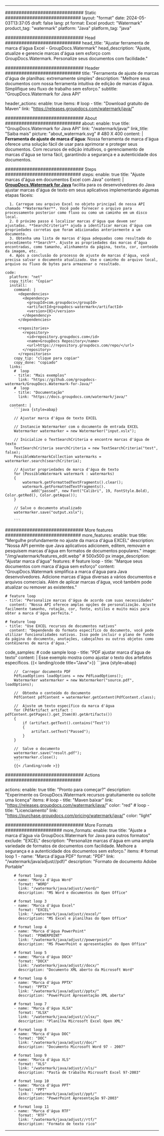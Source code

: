 
---
############################# Static ############################
layout: "format"
date:  2024-05-03T13:37:05
draft: false
lang: pt
format: Excel
product: "Watermark"
product_tag: "watermark"
platform: "Java"
platform_tag: "java"

############################# Head ############################
head_title: "Ajustar ferramenta de marca d'água Excel - GroupDocs.Watermark"
head_description: "Ajuste, atualize e gerencie marcas d'água sem esforço com GroupDocs.Watermark. Personalize seus documentos com facilidade."

############################# Header ############################
title: "Ferramenta de ajuste de marcas d'água de planilhas: extremamente simples" 
description: "Melhore seus documentos com nossa ferramenta intuitiva de edição de marcas d'água. Simplifique seu fluxo de trabalho sem esforço."
subtitle: "GroupDocs.Watermark for Java API" 

header_actions:
  enable: true
  items:
    #  loop
    - title: "Download gratuito de Maven"
      link: "https://releases.groupdocs.com/watermark/java/"
      
############################# About ############################
about:
    enable: true
    title: "GroupDocs.Watermark for Java API"
    link: "/watermark/java/"
    link_title: "Saiba mais"
    picture: "about_watermark.svg" # 480 X 400
    content: |
       **Ferramenta de ajuste de marca d'água**: Nossa ferramenta de marca d'água oferece uma solução fácil de usar para aprimorar e proteger seus documentos. Com recursos de edição intuitivos, o gerenciamento de marcas d'água se torna fácil, garantindo a segurança e a autenticidade dos documentos.

############################# Steps ############################
steps:
    enable: true
    title: "Ajuste marcas d'água em documentos Excel com Java"
    content: |
      **[GroupDocs.Watermark for Java](https://products.groupdocs.com/watermark/java/)** facilita para os desenvolvedores do Java ajustar marcas d'água de texto em seus aplicativos implementando algumas etapas fáceis:
      
      1. Carregue seu arquivo Excel no objeto principal de nossa API chamado **Watermarker**. Você pode fornecer o arquivo para processamento posterior como fluxo ou como um caminho em um disco local.
      2. O próximo passo é localizar marcas d'água que devem ser ajustadas. **SearchCriteria** ajuda a identificar marcas d'água com propriedades corretas que foram adicionadas anteriormente a um documento.
      3. Obtenha uma lista de marcas d'água adequadas como resultado do procedimento **Search**. Ajuste as propriedades das marcas d’água encontradas, como tamanho, alinhamento da página, texto, cor, conteúdo da imagem, etc.
      4. Após a conclusão do processo de ajuste de marcas d'água, você precisa salvar o documento atualizado. Use o caminho do arquivo local, arquivo ou fluxo de bytes para armazenar o resultado.
   
    code:
      platform: "net"
      copy_title: "Copiar"
      install:
        command: |
          <dependencies>
            <dependency>
              <groupId>com.groupdocs</groupId>
              <artifactId>groupdocs-watermark</artifactId>
              <version>{0}</version>
            </dependency>
          </dependencies>

          <repositories>
            <repository>
              <id>repository.groupdocs.com</id>
              <name>GroupDocs Repository</name>
              <url>https://repository.groupdocs.com/repo/</url>
            </repository>
          </repositories>
        copy_tip: "clique para copiar"
        copy_done: "copiado"
      links:
        #  loop
        - title: "Mais exemplos"
          link: "https://github.com/groupdocs-watermark/GroupDocs.Watermark-for-Java/"
        #  loop
        - title: "Documentação"
          link: "https://docs.groupdocs.com/watermark/java/"
          
      content: |
        ```java {style=abap}

        // Ajustar marca d'água de texto EXCEL

        // Instancie Watermarker com o documento de entrada EXCEL
        Watermarker watermarker = new Watermarker("input.xslx");

        // Inicialize o TextSearchCriteria e encontre marcas d'água de texto
        TextSearchCriteria searchCriteria = new TextSearchCriteria("test", false);
        PossibleWatermarkCollection watermarks = watermarker.search(searchCriteria);
        
        // Ajustar propriedades de marca d'água de texto
        for (PossibleWatermark watermark : watermarks)
        {
            watermark.getFormattedTextFragments().clear();
            watermark.getFormattedTextFragments().
                add("passed", new Font("Calibri", 19, FontStyle.Bold), Color.getRed(), Color.getAqua());
        }

        // Salve o documento atualizado
        watermarker.save("output.xslx");
        
        ```            
        
############################# More features ############################
more_features:
  enable: true
  title: "Mergulhe profundamente no ajuste da marca d'água EXCEL"
  description: "Nossa API permite que Java aplicativos adicionem, editem, removam e pesquisem marcas d'água em formatos de documentos populares."
  image: "/img/watermark/features_edit.webp" # 500x500 px
  image_description: "Ajustar marca d'água"
  features:
    # feature loop
    - title: "Marque seus documentos com marca d'água sem esforço"
      content: "GroupDocs.Watermark simplifica a marca d'água para Java desenvolvedores. Adicione marcas d'água diversas a vários documentos e arquivos comerciais. Além de aplicar marcas d'água, você também pode atualizar ou remover as existentes."

    # feature loop
    - title: "Personalize marcas d'água de acordo com suas necessidades"
      content: "Nossa API oferece amplas opções de personalização. Ajuste facilmente tamanho, rotação, cor, fonte, estilos e muito mais para obter a marca d'água perfeita."

    # feature loop
    - title: "Use EXCEL recursos de documentos nativos"
      content: "Dependendo do formato específico do documento, você pode utilizar funcionalidades nativas. Isso pode incluir o plano de fundo da página do documento, anotações, cabeçalhos ou outros objetos como contêineres de marca d'água."
      
  code_samples:
    # code sample loop
    - title: "PDF ajustar marca d'água de texto"
      content: |
        Esse exemplo mostra como ajustar o texto dos artefatos específicos.
        {{< landing/code title="Java">}}
        ```java {style=abap}
        
        //  Carregar documento PDF
        PdfLoadOptions loadOptions = new PdfLoadOptions();
        Watermarker watermarker = new Watermarker("source.pdf", loadOptions);

        //  Obtenha o conteúdo do documento
        PdfContent pdfContent = watermarker.getContent(PdfContent.class);

        //  Ajuste um texto específico da marca d'água
        for (PdfArtifact artifact : pdfContent.getPages().get_Item(0).getArtifacts())
        {
            if (artifact.getText().contains("Test"))
            {
                artifact.setText("Passed");
            }
        }

        //  Salve o documento
        watermarker.save("result.pdf");
        watermarker.close();
        ```
        {{< /landing/code >}}


############################# Actions ############################

actions:
  enable: true
  title: "Pronto para começar?"
  description: "Experimente os GroupDocs.Watermark recursos gratuitamente ou solicite uma licença"
  items:
    #  loop
    - title: "Maven baixar"
      link: "https://releases.groupdocs.com/watermark/java/"
      color: "red"
        #  loop
    - title: "Licenciamento"
      link: "https://purchase.groupdocs.com/pricing/watermark/java/"
      color: "light"


############################# More Formats #####################
more_formats:
    enable: true
    title: "Ajuste a marca d'água via GroupDocs.Watermark for Java para outros formatos"
    exclude: "EXCEL"
    description: "Personalize marcas d'água em uma ampla variedade de formatos de documentos com facilidade. Melhore a segurança e a autenticidade dos documentos sem esforço."
    items: 
        # format loop 1
        - name: "Marca d'água PDF"
          format: "PDF"
          link: "/watermark/java/adjust//pdf/"
          description: "Formato de documento Adobe Portable"

        # format loop 2
        - name: "Marca d'água Word"
          format: "WORD"
          link: "/watermark/java/adjust//word/"
          description: "MS Word e documentos do Open Office"
          
        # format loop 3
        - name: "Marca d'água Excel"
          format: "EXCEL"
          link: "/watermark/java/adjust//excel/"
          description: "MS Excel e planilhas do Open Office"

        # format loop 4
        - name: "Marca d'água PowerPoint"
          format: "POWERPOINT"
          link: "/watermark/java/adjust//powerpoint/"
          description: "MS PowerPoint e apresentações do Open Office"

        # format loop 5
        - name: "Marca d'água DOCX"
          format: "DOCX"
          link: "/watermark/java/adjust//docx/"
          description: "Documento XML aberto da Microsoft Word"
          
        # format loop 6
        - name: "Marca d'água PPTX"
          format: "PPTX"
          link: "/watermark/java/adjust//pptx/"
          description: "PowerPoint Apresentação XML aberta"
          
        # format loop 7
        - name: "Marca d'água XLSX"
          format: "XLSX"
          link: "/watermark/java/adjust//xlsx/"
          description: "Planilha Microsoft Excel Open XML"

        # format loop 8
        - name: "Marca d'água DOC"
          format: "DOC"
          link: "/watermark/java/adjust//doc/"
          description: "Documento Microsoft Word 97 - 2007"

        # format loop 9
        - name: "Marca d'água XLS"
          format: "XLS"
          link: "/watermark/java/adjust//xls/"
          description: "Pasta de trabalho Microsoft Excel 97-2003"

        # format loop 10
        - name: "Marca d'água PPT"
          format: "PPT"
          link: "/watermark/java/adjust//ppt/"
          description: "PowerPoint Apresentação 97-2003"

        # format loop 11
        - name: "Marca d'água RTF"
          format: "RTF"
          link: "/watermark/java/adjust//rtf/"
          description: "Formato de texto rico"

---